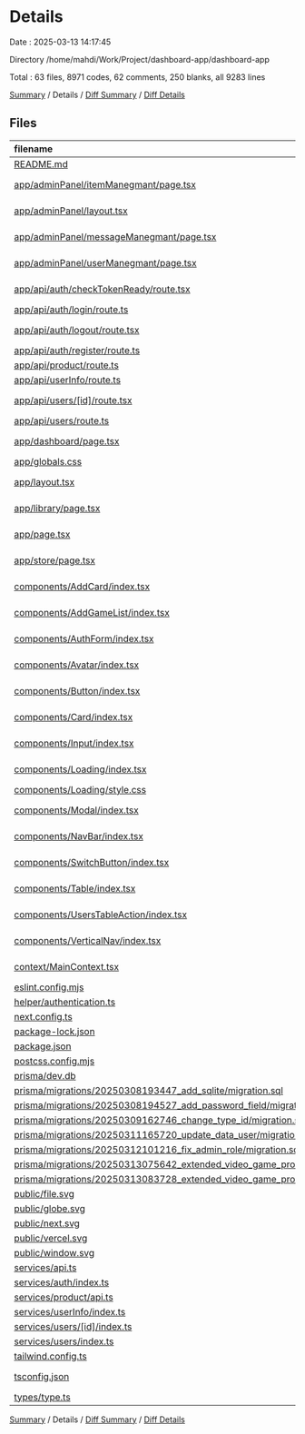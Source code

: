# Details

Date : 2025-03-13 14:17:45

Directory /home/mahdi/Work/Project/dashboard-app/dashboard-app

Total : 63 files,  8971 codes, 62 comments, 250 blanks, all 9283 lines

[Summary](results.md) / Details / [Diff Summary](diff.md) / [Diff Details](diff-details.md)

## Files
| filename | language | code | comment | blank | total |
| :--- | :--- | ---: | ---: | ---: | ---: |
| [README.md](/README.md) | Markdown | 23 | 0 | 14 | 37 |
| [app/adminPanel/itemManegmant/page.tsx](/app/adminPanel/itemManegmant/page.tsx) | TypeScript JSX | 59 | 0 | 5 | 64 |
| [app/adminPanel/layout.tsx](/app/adminPanel/layout.tsx) | TypeScript JSX | 34 | 0 | 2 | 36 |
| [app/adminPanel/messageManegmant/page.tsx](/app/adminPanel/messageManegmant/page.tsx) | TypeScript JSX | 4 | 0 | 2 | 6 |
| [app/adminPanel/userManegmant/page.tsx](/app/adminPanel/userManegmant/page.tsx) | TypeScript JSX | 33 | 0 | 4 | 37 |
| [app/api/auth/checkTokenReady/route.tsx](/app/api/auth/checkTokenReady/route.tsx) | TypeScript JSX | 12 | 0 | 2 | 14 |
| [app/api/auth/login/route.ts](/app/api/auth/login/route.ts) | TypeScript | 44 | 1 | 12 | 57 |
| [app/api/auth/logout/route.tsx](/app/api/auth/logout/route.tsx) | TypeScript JSX | 13 | 0 | 2 | 15 |
| [app/api/auth/register/route.ts](/app/api/auth/register/route.ts) | TypeScript | 33 | 0 | 9 | 42 |
| [app/api/product/route.ts](/app/api/product/route.ts) | TypeScript | 14 | 0 | 3 | 17 |
| [app/api/userInfo/route.ts](/app/api/userInfo/route.ts) | TypeScript | 34 | 0 | 5 | 39 |
| [app/api/users/\[id\]/route.tsx](/app/api/users/%5Bid%5D/route.tsx) | TypeScript JSX | 82 | 0 | 15 | 97 |
| [app/api/users/route.ts](/app/api/users/route.ts) | TypeScript | 22 | 0 | 4 | 26 |
| [app/dashboard/page.tsx](/app/dashboard/page.tsx) | TypeScript JSX | 7 | 0 | 1 | 8 |
| [app/globals.css](/app/globals.css) | CSS | 1 | 0 | 0 | 1 |
| [app/layout.tsx](/app/layout.tsx) | TypeScript JSX | 26 | 0 | 3 | 29 |
| [app/library/page.tsx](/app/library/page.tsx) | TypeScript JSX | 4 | 0 | 2 | 6 |
| [app/page.tsx](/app/page.tsx) | TypeScript JSX | 6 | 0 | 3 | 9 |
| [app/store/page.tsx](/app/store/page.tsx) | TypeScript JSX | 4 | 0 | 2 | 6 |
| [components/AddCard/index.tsx](/components/AddCard/index.tsx) | TypeScript JSX | 31 | 0 | 5 | 36 |
| [components/AddGameList/index.tsx](/components/AddGameList/index.tsx) | TypeScript JSX | 4 | 16 | 4 | 24 |
| [components/AuthForm/index.tsx](/components/AuthForm/index.tsx) | TypeScript JSX | 190 | 0 | 14 | 204 |
| [components/Avatar/index.tsx](/components/Avatar/index.tsx) | TypeScript JSX | 29 | 0 | 4 | 33 |
| [components/Button/index.tsx](/components/Button/index.tsx) | TypeScript JSX | 40 | 0 | 5 | 45 |
| [components/Card/index.tsx](/components/Card/index.tsx) | TypeScript JSX | 25 | 0 | 4 | 29 |
| [components/Input/index.tsx](/components/Input/index.tsx) | TypeScript JSX | 42 | 0 | 3 | 45 |
| [components/Loading/index.tsx](/components/Loading/index.tsx) | TypeScript JSX | 10 | 0 | 2 | 12 |
| [components/Loading/style.css](/components/Loading/style.css) | CSS | 0 | 0 | 1 | 1 |
| [components/Modal/index.tsx](/components/Modal/index.tsx) | TypeScript JSX | 29 | 0 | 7 | 36 |
| [components/NavBar/index.tsx](/components/NavBar/index.tsx) | TypeScript JSX | 79 | 0 | 8 | 87 |
| [components/SwitchButton/index.tsx](/components/SwitchButton/index.tsx) | TypeScript JSX | 47 | 0 | 6 | 53 |
| [components/Table/index.tsx](/components/Table/index.tsx) | TypeScript JSX | 101 | 0 | 11 | 112 |
| [components/UsersTableAction/index.tsx](/components/UsersTableAction/index.tsx) | TypeScript JSX | 119 | 0 | 8 | 127 |
| [components/VerticalNav/index.tsx](/components/VerticalNav/index.tsx) | TypeScript JSX | 62 | 0 | 8 | 70 |
| [context/MainContext.tsx](/context/MainContext.tsx) | TypeScript JSX | 56 | 0 | 11 | 67 |
| [eslint.config.mjs](/eslint.config.mjs) | JavaScript | 12 | 0 | 5 | 17 |
| [helper/authentication.ts](/helper/authentication.ts) | TypeScript | 62 | 1 | 9 | 72 |
| [next.config.ts](/next.config.ts) | TypeScript | 4 | 1 | 3 | 8 |
| [package-lock.json](/package-lock.json) | JSON | 7,224 | 0 | 1 | 7,225 |
| [package.json](/package.json) | JSON | 39 | 0 | 1 | 40 |
| [postcss.config.mjs](/postcss.config.mjs) | JavaScript | 4 | 0 | 2 | 6 |
| [prisma/dev.db](/prisma/dev.db) | MS SQL | 79 | 0 | 0 | 79 |
| [prisma/migrations/20250308193447\_add\_sqlite/migration.sql](/prisma/migrations/20250308193447_add_sqlite/migration.sql) | MS SQL | 5 | 1 | 1 | 7 |
| [prisma/migrations/20250308194527\_add\_password\_field/migration.sql](/prisma/migrations/20250308194527_add_password_field/migration.sql) | MS SQL | 14 | 7 | 1 | 22 |
| [prisma/migrations/20250309162746\_change\_type\_id/migration.sql](/prisma/migrations/20250309162746_change_type_id/migration.sql) | MS SQL | 14 | 7 | 1 | 22 |
| [prisma/migrations/20250311165720\_update\_data\_user/migration.sql](/prisma/migrations/20250311165720_update_data_user/migration.sql) | MS SQL | 18 | 7 | 1 | 26 |
| [prisma/migrations/20250312101216\_fix\_admin\_role/migration.sql](/prisma/migrations/20250312101216_fix_admin_role/migration.sql) | MS SQL | 18 | 7 | 1 | 26 |
| [prisma/migrations/20250313075642\_extended\_video\_game\_product/migration.sql](/prisma/migrations/20250313075642_extended_video_game_product/migration.sql) | MS SQL | 16 | 1 | 1 | 18 |
| [prisma/migrations/20250313083728\_extended\_video\_game\_product2/migration.sql](/prisma/migrations/20250313083728_extended_video_game_product2/migration.sql) | MS SQL | 24 | 7 | 1 | 32 |
| [public/file.svg](/public/file.svg) | XML | 1 | 0 | 0 | 1 |
| [public/globe.svg](/public/globe.svg) | XML | 1 | 0 | 0 | 1 |
| [public/next.svg](/public/next.svg) | XML | 1 | 0 | 0 | 1 |
| [public/vercel.svg](/public/vercel.svg) | XML | 1 | 0 | 0 | 1 |
| [public/window.svg](/public/window.svg) | XML | 1 | 0 | 0 | 1 |
| [services/api.ts](/services/api.ts) | TypeScript | 13 | 6 | 5 | 24 |
| [services/auth/index.ts](/services/auth/index.ts) | TypeScript | 10 | 0 | 6 | 16 |
| [services/product/api.ts](/services/product/api.ts) | TypeScript | 5 | 0 | 2 | 7 |
| [services/userInfo/index.ts](/services/userInfo/index.ts) | TypeScript | 5 | 0 | 2 | 7 |
| [services/users/\[id\]/index.ts](/services/users/%5Bid%5D/index.ts) | TypeScript | 11 | 0 | 5 | 16 |
| [services/users/index.ts](/services/users/index.ts) | TypeScript | 5 | 0 | 3 | 8 |
| [tailwind.config.ts](/tailwind.config.ts) | TypeScript | 12 | 0 | 3 | 15 |
| [tsconfig.json](/tsconfig.json) | JSON with Comments | 27 | 0 | 1 | 28 |
| [types/type.ts](/types/type.ts) | TypeScript | 26 | 0 | 4 | 30 |

[Summary](results.md) / Details / [Diff Summary](diff.md) / [Diff Details](diff-details.md)